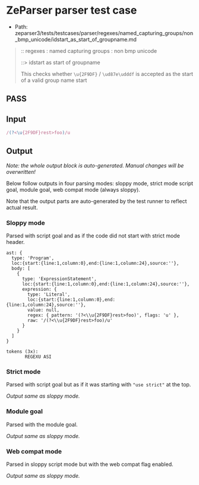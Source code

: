 # ZeParser parser test case

- Path: zeparser3/tests/testcases/parser/regexes/named_capturing_groups/non_bmp_unicode/idstart_as_start_of_groupname.md

> :: regexes : named capturing groups : non bmp unicode
>
> ::> idstart as start of groupname
>
> This checks whether `\u{2F9DF}` / `\ud87e\udddf` is accepted as the start of a valid group name start

## PASS

## Input

`````js
/(?<\u{2F9DF}rest>foo)/u
`````

## Output

_Note: the whole output block is auto-generated. Manual changes will be overwritten!_

Below follow outputs in four parsing modes: sloppy mode, strict mode script goal, module goal, web compat mode (always sloppy).

Note that the output parts are auto-generated by the test runner to reflect actual result.

### Sloppy mode

Parsed with script goal and as if the code did not start with strict mode header.

`````
ast: {
  type: 'Program',
  loc:{start:{line:1,column:0},end:{line:1,column:24},source:''},
  body: [
    {
      type: 'ExpressionStatement',
      loc:{start:{line:1,column:0},end:{line:1,column:24},source:''},
      expression: {
        type: 'Literal',
        loc:{start:{line:1,column:0},end:{line:1,column:24},source:''},
        value: null,
        regex: { pattern: '(?<\\u{2F9DF}rest>foo)', flags: 'u' },
        raw: '/(?<\\u{2F9DF}rest>foo)/u'
      }
    }
  ]
}

tokens (3x):
       REGEXU ASI
`````

### Strict mode

Parsed with script goal but as if it was starting with `"use strict"` at the top.

_Output same as sloppy mode._

### Module goal

Parsed with the module goal.

_Output same as sloppy mode._

### Web compat mode

Parsed in sloppy script mode but with the web compat flag enabled.

_Output same as sloppy mode._

